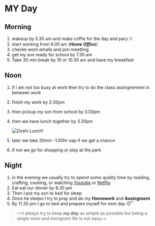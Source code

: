 # MY Day
## Morning
1. wakeup by 5.30 am and make coffie for the day and pary ⏱
2. start working from 6.00 am (***Home Office***)
3. checke work emails and join meetting
4. get my son ready for school by 7.30 am
5. Take 30 min break by 10 or 10.30 am and have my breakfast

## Noon
1. if i am not too busy at work then try to do the class assingnement in between work
2. finish my work by 2.30pm
3. then pickup my son from school by 3.00pm
4. then we have lunch together by 3.30pm

    ![Deshi Lunch!](https://t3.ftcdn.net/jpg/05/20/33/96/360_F_520339601_sW8hGS5iuG0LGkPlETDehO73NmJE5ec1.jpg)

6. later we take 30min -1.00hr nap if we get a chance
7. if not we go for shopping or play at the park

## Night
1. in the evening we usually try to spend some quality time by reading, crafting, cooking, or watching [Youtube](https://www.youtube.com) or
   [Netflix](https://www.netflix.com)
2. Eat eat our dinner by 8.30 pm
3. Then I put my son to bed for sleep
4. Once he sleeps I try to pray and do my **Homework** and **Assingment**
5. By 11.30 pm I go to bed and prepare myself for next day  😴

>==I always try to keep ***my day*** as simple as possible but being a single mom and immigrant life is not easy==  
